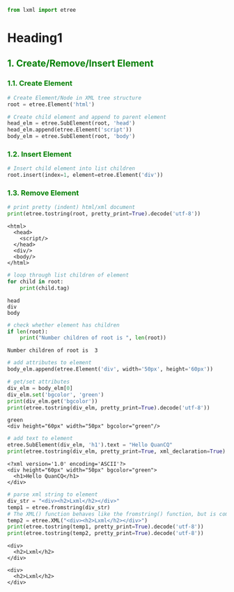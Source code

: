 

```python
from lxml import etree
```

# Heading1

## <span style='color:green'>1. Create/Remove/Insert Element</span>

### <span style='color:green'>1.1. **Create Element**</span>


```python
# Create Element/Node in XML tree structure 
root = etree.Element('html')
```


```python
# Create child element and append to parent element
head_elm = etree.SubElement(root, 'head')
head_elm.append(etree.Element('script'))
body_elm = etree.SubElement(root, 'body')
```

### <span style='color:green'>1.2. **Insert Element**</span>


```python
# Insert child element into list children
root.insert(index=1, element=etree.Element('div'))
```

### <span style='color:green'>1.3. **Remove Element**</span>


```python
# print pretty (indent) html/xml document
print(etree.tostring(root, pretty_print=True).decode('utf-8'))
```

    <html>
      <head>
        <script/>
      </head>
      <div/>
      <body/>
    </html>
    
    


```python
# loop through list children of element
for child in root:
    print(child.tag)
```

    head
    div
    body
    


```python
# check whether element has children
if len(root):
    print("Number children of root is ", len(root))
```

    Number children of root is  3
    


```python
# add attributes to element
body_elm.append(etree.Element('div', width='50px', height='60px'))
```


```python
# get/set attributes
div_elm = body_elm[0]
div_elm.set('bgcolor', 'green')
print(div_elm.get('bgcolor'))
print(etree.tostring(div_elm, pretty_print=True).decode('utf-8'))
```

    green
    <div height="60px" width="50px" bgcolor="green"/>
    
    


```python
# add text to element
etree.SubElement(div_elm, 'h1').text = "Hello QuanCQ"
print(etree.tostring(div_elm, pretty_print=True, xml_declaration=True).decode('utf-8'))
```

    <?xml version='1.0' encoding='ASCII'?>
    <div height="60px" width="50px" bgcolor="green">
      <h1>Hello QuanCQ</h1>
    </div>
    
    


```python
# parse xml string to element
div_str = "<div><h2>Lxml</h2></div>"
temp1 = etree.fromstring(div_str)
# The XML() function behaves like the fromstring() function, but is commonly used to write XML literals right into the source
temp2 = etree.XML("<div><h2>Lxml</h2></div>")
print(etree.tostring(temp1, pretty_print=True).decode('utf-8'))
print(etree.tostring(temp2, pretty_print=True).decode('utf-8'))
```

    <div>
      <h2>Lxml</h2>
    </div>
    
    <div>
      <h2>Lxml</h2>
    </div>
    
    
